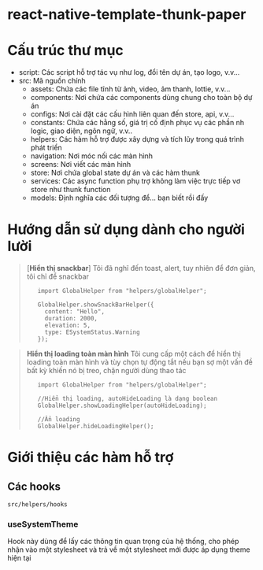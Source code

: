 # react-native-template-thunk-paper
 
# Cấu trúc thư mục

* script: Các script hỗ trợ tác vụ như log, đổi tên dự án, tạo logo, v.v...
* src: Mã nguồn chính
  * assets: Chứa các file tĩnh từ ảnh, video, âm thanh, lottie, v.v...
  * components: Nơi chứa các components dùng chung cho toàn bộ dự án
  * configs: Nơi cài đặt các cấu hình liên quan đến store, api, v.v...
  * constants: Chứa các hằng số, giá trị cố định phục vụ các phần nh logic, giao diện, ngôn ngữ, v.v..
  * helpers: Các hàm hỗ trợ được xây dựng và tích lũy trong quá trình phát triển
  * navigation: Nơi móc nối các màn hình
  * screens: Nơi viết các màn hình
  * store: Nơi chứa global state dự án và các hàm thunk
  * services: Các async function phụ trợ không làm việc trực tiếp vơ store như thunk function
  * models: Định nghĩa các đối tượng để... bạn biết rồi đấy


# Hướng dẫn sử dụng dành cho người lười

> [**Hiển thị snackbar**]
> Tôi đã nghĩ đến toast, alert, tuy nhiên để đơn giản, tôi chỉ để snackbar
> ```tsx
>    import GlobalHelper from "helpers/globalHelper";
>    
>    GlobalHelper.showSnackBarHelper({
>      content: "Hello",
>      duration: 2000,
>      elevation: 5,
>      type: ESystemStatus.Warning
>    });
> ```

> **Hiển thị loading toàn màn hình**
> Tôi cung cấp một cách để hiển thị loading toàn màn hình và tùy chọn tự động tắt nếu bạn sợ một vấn đề bất kỳ khiến nó bị treo, chặn người dùng thao tác
> ```tsx
>    import GlobalHelper from "helpers/globalHelper";
>    
>    //Hiển thị loading, autoHideLoading là dạng boolean
>    GlobalHelper.showLoadingHelper(autoHideLoading);
>
>    //Ẩn loading
>    GlobalHelper.hideLoadingHelper();
> ```

# Giới thiệu các hàm hỗ trợ

## Các hooks
`src/helpers/hooks`

### useSystemTheme
Hook này dùng để lấy các thông tin quan trọng của hệ thống, cho phép nhận vào một stylesheet và trả về một stylesheet mới được áp dụng theme hiện tại  
